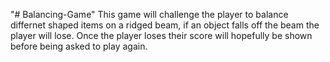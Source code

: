 "# Balancing-Game" 
This game will challenge the player to balance differnet shaped items on a ridged beam, if an object falls off the beam the player will lose. Once the player loses their score will hopefully be shown before being asked to play again.
